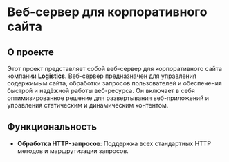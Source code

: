 # Веб-сервер для корпоративного сайта

## О проекте

Этот проект представляет собой веб-сервер для корпоративного сайта компании **Logistics**. Веб-сервер предназначен для управления содержимым сайта, обработки запросов пользователей и обеспечения быстрой и надёжной работы веб-ресурса. Он включает в себя оптимизированное решение для развертывания веб-приложений и управления статическим и динамическим контентом.

## Функциональность

- **Обработка HTTP-запросов**: Поддержка всех стандартных HTTP методов и маршрутизации запросов.


